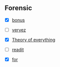 ## Forensic

 * [x] [bonus](https://github.com/TraiOi/CTF_WriteUp/blob/master/2016/SVATTT/Forensic/bonus/README.md)
 
 * [ ] [veryez](https://github.com/TraiOi/CTF_WriteUp/blob/master/2016/SVATTT/Forensic/veryez/README.md)
 
 * [x] [Theory of everything](https://github.com/TraiOi/CTF_WriteUp/blob/master/2016/SVATTT/Forensic/Theory_of_everything/README.md)
 
 * [ ] [readit](https://github.com/TraiOi/CTF_WriteUp/blob/master/2016/SVATTT/Forensic/readit/README.md)
 
 * [x] [for](https://github.com/TraiOi/CTF_WriteUp/blob/master/2016/SVATTT/Forensic/for/README.md)
